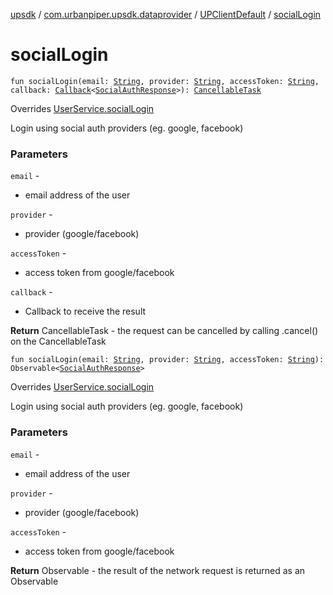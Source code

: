 [upsdk](../../index.md) / [com.urbanpiper.upsdk.dataprovider](../index.md) / [UPClientDefault](index.md) / [socialLogin](./social-login.md)

# socialLogin

`fun socialLogin(email: `[`String`](https://kotlinlang.org/api/latest/jvm/stdlib/kotlin/-string/index.html)`, provider: `[`String`](https://kotlinlang.org/api/latest/jvm/stdlib/kotlin/-string/index.html)`, accessToken: `[`String`](https://kotlinlang.org/api/latest/jvm/stdlib/kotlin/-string/index.html)`, callback: `[`Callback`](../-callback/index.md)`<`[`SocialAuthResponse`](../../com.urbanpiper.upsdk.model.networkresponse/-social-auth-response/index.md)`>): `[`CancellableTask`](../-cancellable-task/index.md)

Overrides [UserService.socialLogin](../-user-service/social-login.md)

Login using social auth providers (eg. google, facebook)

### Parameters

`email` -
* email address of the user

`provider` -
* provider (google/facebook)

`accessToken` -
* access token from google/facebook

`callback` -
* Callback to receive the result

**Return**
CancellableTask - the request can be cancelled by calling .cancel() on the CancellableTask

`fun socialLogin(email: `[`String`](https://kotlinlang.org/api/latest/jvm/stdlib/kotlin/-string/index.html)`, provider: `[`String`](https://kotlinlang.org/api/latest/jvm/stdlib/kotlin/-string/index.html)`, accessToken: `[`String`](https://kotlinlang.org/api/latest/jvm/stdlib/kotlin/-string/index.html)`): Observable<`[`SocialAuthResponse`](../../com.urbanpiper.upsdk.model.networkresponse/-social-auth-response/index.md)`>`

Overrides [UserService.socialLogin](../-user-service/social-login.md)

Login using social auth providers (eg. google, facebook)

### Parameters

`email` -
* email address of the user

`provider` -
* provider (google/facebook)

`accessToken` -
* access token from google/facebook

**Return**
Observable - the result of the network request is returned as an Observable

